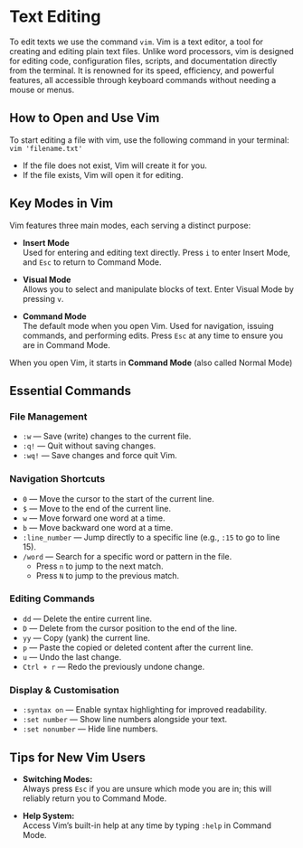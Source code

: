 # Text Editing

To edit texts we use the command `vim`. Vim is a text editor, a tool for creating and editing plain text files. Unlike word processors, vim is designed for editing code, configuration files, scripts, and documentation directly from the terminal. It is renowned for its speed, efficiency, and powerful features, all accessible through keyboard commands without needing a mouse or menus.

## How to Open and Use Vim

To start editing a file with vim, use the following command in your terminal: `vim 'filename.txt'`
- If the file does not exist, Vim will create it for you.
- If the file exists, Vim will open it for editing.

## Key Modes in Vim

Vim features three main modes, each serving a distinct purpose:

- **Insert Mode**  
  Used for entering and editing text directly. Press `i` to enter Insert Mode, and `Esc` to return to Command Mode.

- **Visual Mode**  
  Allows you to select and manipulate blocks of text. Enter Visual Mode by pressing `v`.

- **Command Mode**  
  The default mode when you open Vim. Used for navigation, issuing commands, and performing edits. Press `Esc` at any time to ensure you are in Command Mode.

When you open Vim, it starts in **Command Mode** (also called Normal Mode)

## Essential Commands

### File Management

- `:w` — Save (write) changes to the current file.
- `:q!` — Quit without saving changes.
- `:wq!` — Save changes and force quit Vim.

### Navigation Shortcuts

- `0` — Move the cursor to the start of the current line.
- `$` — Move to the end of the current line.
- `w` — Move forward one word at a time.
- `b` — Move backward one word at a time.
- `:line_number` — Jump directly to a specific line (e.g., `:15` to go to line 15).
- `/word` — Search for a specific word or pattern in the file.
  - Press `n` to jump to the next match.
  - Press `N` to jump to the previous match.

### Editing Commands

- `dd` — Delete the entire current line.
- `D` — Delete from the cursor position to the end of the line.
- `yy` — Copy (yank) the current line.
- `p` — Paste the copied or deleted content after the current line.
- `u` — Undo the last change.
- `Ctrl + r` — Redo the previously undone change.

### Display & Customisation

- `:syntax on` — Enable syntax highlighting for improved readability.
- `:set number` — Show line numbers alongside your text.
- `:set nonumber` — Hide line numbers.



## Tips for New Vim Users

- **Switching Modes:**  
  Always press `Esc` if you are unsure which mode you are in; this will reliably return you to Command Mode.

- **Help System:**  
  Access Vim’s built-in help at any time by typing `:help` in Command Mode.
